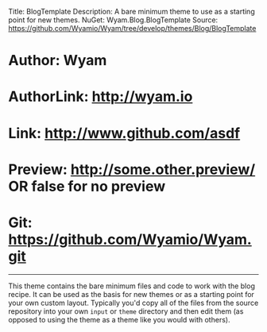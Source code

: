Title: BlogTemplate
Description: A bare minimum theme to use as a starting point for new themes.
NuGet: Wyam.Blog.BlogTemplate
Source: https://github.com/Wyamio/Wyam/tree/develop/themes/Blog/BlogTemplate
# Author: Wyam
# AuthorLink: http://wyam.io
# Link: http://www.github.com/asdf
# Preview: http://some.other.preview/ OR false for no preview
# Git: https://github.com/Wyamio/Wyam.git
---
This theme contains the bare minimum files and code to work with the blog recipe. It can be used as the basis for new themes or as a starting point for your own custom layout. Typically you'd copy all of the files from the source repository into your own `input` or `theme` directory and then edit them (as opposed to using the theme as a theme like you would with others).